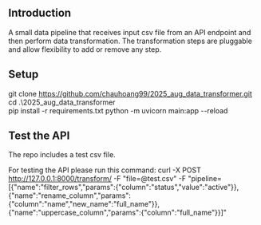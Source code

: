 ## Introduction

A small data pipeline that receives input csv file from an API endpoint and then perform data transformation.
The transformation steps are pluggable and allow flexibility to add or remove any step.

## Setup

git clone https://github.com/chauhoang99/2025_aug_data_transformer.git
cd .\2025_aug_data_transformer\
pip install -r requirements.txt
python -m uvicorn main:app --reload

## Test the API

The repo includes a test csv file.

For testing the API please run this command: 
curl -X POST http://127.0.0.1:8000/transform/ -F "file=@test.csv" -F "pipeline=[{\"name\":\"filter_rows\",\"params\":{\"column\":\"status\",\"value\":\"active\"}},{\"name\":\"rename_column\",\"params\":{\"column\":\"name\",\"new_name\":\"full_name\"}},{\"name\":\"uppercase_column\",\"params\":{\"column\":\"full_name\"}}]"
